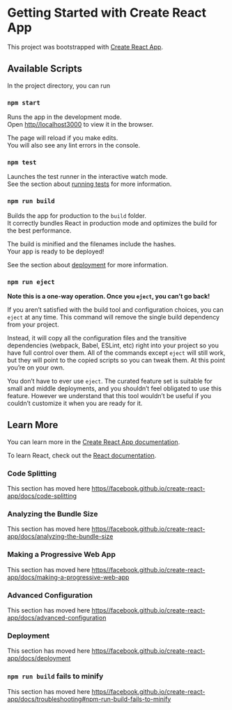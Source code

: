# Getting Started with Create React App

This project was bootstrapped with [Create React App](https//github.com/facebook/create-react-app).

## Available Scripts

In the project directory, you can run

### `npm start`

Runs the app in the development mode.\
Open [http//localhost3000](http//localhost3000) to view it in the browser.

The page will reload if you make edits.\
You will also see any lint errors in the console.

### `npm test`

Launches the test runner in the interactive watch mode.\
See the section about [running tests](https//facebook.github.io/create-react-app/docs/running-tests) for more information.

### `npm run build`

Builds the app for production to the `build` folder.\
It correctly bundles React in production mode and optimizes the build for the best performance.

The build is minified and the filenames include the hashes.\
Your app is ready to be deployed!

See the section about [deployment](https//facebook.github.io/create-react-app/docs/deployment) for more information.

### `npm run eject`

**Note this is a one-way operation. Once you `eject`, you can’t go back!**

If you aren’t satisfied with the build tool and configuration choices, you can `eject` at any time. This command will remove the single build dependency from your project.

Instead, it will copy all the configuration files and the transitive dependencies (webpack, Babel, ESLint, etc) right into your project so you have full control over them. All of the commands except `eject` will still work, but they will point to the copied scripts so you can tweak them. At this point you’re on your own.

You don’t have to ever use `eject`. The curated feature set is suitable for small and middle deployments, and you shouldn’t feel obligated to use this feature. However we understand that this tool wouldn’t be useful if you couldn’t customize it when you are ready for it.

## Learn More

You can learn more in the [Create React App documentation](https//facebook.github.io/create-react-app/docs/getting-started).

To learn React, check out the [React documentation](https//reactjs.org/).

### Code Splitting

This section has moved here [https//facebook.github.io/create-react-app/docs/code-splitting](https//facebook.github.io/create-react-app/docs/code-splitting)

### Analyzing the Bundle Size

This section has moved here [https//facebook.github.io/create-react-app/docs/analyzing-the-bundle-size](https//facebook.github.io/create-react-app/docs/analyzing-the-bundle-size)

### Making a Progressive Web App

This section has moved here [https//facebook.github.io/create-react-app/docs/making-a-progressive-web-app](https//facebook.github.io/create-react-app/docs/making-a-progressive-web-app)

### Advanced Configuration

This section has moved here [https//facebook.github.io/create-react-app/docs/advanced-configuration](https//facebook.github.io/create-react-app/docs/advanced-configuration)

### Deployment

This section has moved here [https//facebook.github.io/create-react-app/docs/deployment](https//facebook.github.io/create-react-app/docs/deployment)

### `npm run build` fails to minify

This section has moved here [https//facebook.github.io/create-react-app/docs/troubleshooting#npm-run-build-fails-to-minify](https//facebook.github.io/create-react-app/docs/troubleshooting#npm-run-build-fails-to-minify)
